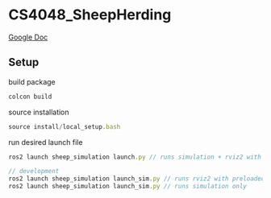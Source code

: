 # CS4048_SheepHerding


[Google Doc](https://docs.google.com/document/d/1pJ0U8vCnQ_odnONFk349ONtStWuJV8kWYHxC4bvhFdw/edit?usp=sharing)


## Setup

build package
```js
colcon build
```

source installation
```js
source install/local_setup.bash
```

run desired launch file
```js
ros2 launch sheep_simulation launch.py // runs simulation + rviz2 with preloaded config

// development
ros2 launch sheep_simulation launch_sim.py // runs rviz2 with preloaded config
ros2 launch sheep_simulation launch_sim.py // runs simulation only
```